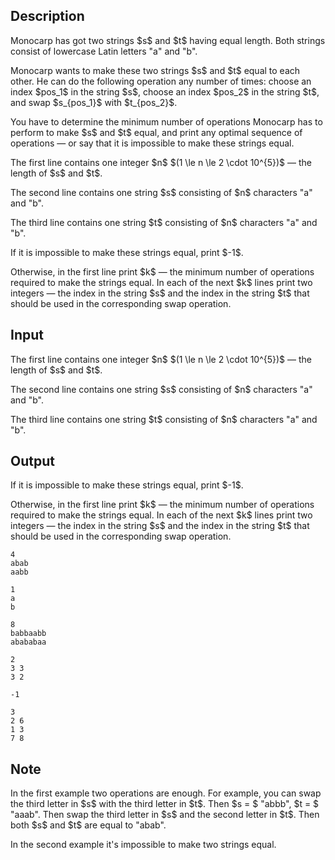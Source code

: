 ## Description

<div><p>Monocarp has got two strings $s$ and $t$ having equal length. Both strings consist of lowercase Latin letters "<span class="tex-font-style-tt">a</span>" and "<span class="tex-font-style-tt">b</span>". </p><p>Monocarp wants to make these two strings $s$ and $t$ equal to each other. He can do the following operation any number of times: choose an index $pos_1$ in the string $s$, choose an index $pos_2$ in the string $t$, and swap $s_{pos_1}$ with $t_{pos_2}$.</p><p>You have to determine the minimum number of operations Monocarp has to perform to make $s$ and $t$ equal, and print any optimal sequence of operations — or say that it is impossible to make these strings equal.</p></div><div class="input-specification"><p>The first line contains one integer $n$ $(1 \le n \le 2 \cdot 10^{5})$ — the length of $s$ and $t$.</p><p>The second line contains one string $s$ consisting of $n$ characters "<span class="tex-font-style-tt">a</span>" and "<span class="tex-font-style-tt">b</span>". </p><p>The third line contains one string $t$ consisting of $n$ characters "<span class="tex-font-style-tt">a</span>" and "<span class="tex-font-style-tt">b</span>". </p></div><div class="output-specification"><p>If it is impossible to make these strings equal, print $-1$.</p><p>Otherwise, in the first line print $k$ — the minimum number of operations required to make the strings equal. In each of the next $k$ lines print two integers — the index in the string $s$ and the index in the string $t$ that should be used in the corresponding swap operation. </p></div>

## Input

<p>The first line contains one integer $n$ $(1 \le n \le 2 \cdot 10^{5})$ — the length of $s$ and $t$.</p><p>The second line contains one string $s$ consisting of $n$ characters "<span class="tex-font-style-tt">a</span>" and "<span class="tex-font-style-tt">b</span>". </p><p>The third line contains one string $t$ consisting of $n$ characters "<span class="tex-font-style-tt">a</span>" and "<span class="tex-font-style-tt">b</span>". </p>

## Output

<p>If it is impossible to make these strings equal, print $-1$.</p><p>Otherwise, in the first line print $k$ — the minimum number of operations required to make the strings equal. In each of the next $k$ lines print two integers — the index in the string $s$ and the index in the string $t$ that should be used in the corresponding swap operation. </p>





```input1
4
abab
aabb
```




```input2
1
a
b
```




```input3
8
babbaabb
abababaa
```




```output1
2
3 3
3 2
```




```output2
-1
```




```output3
3
2 6
1 3
7 8
```



## Note

<p>In the first example two operations are enough. For example, you can swap the third letter in $s$ with the third letter in $t$. Then $s = $ "<span class="tex-font-style-tt">abbb</span>", $t = $ "<span class="tex-font-style-tt">aaab</span>". Then swap the third letter in $s$ and the second letter in $t$. Then both $s$ and $t$ are equal to "<span class="tex-font-style-tt">abab</span>".</p><p>In the second example it's impossible to make two strings equal.</p>
